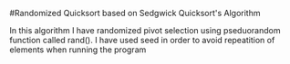 #Randomized Quicksort based on Sedgwick Quicksort's Algorithm 

In this algorithm I have randomized pivot selection using pseduorandom function called rand().
I have used seed in order to avoid repeatition of elements when running the program 
